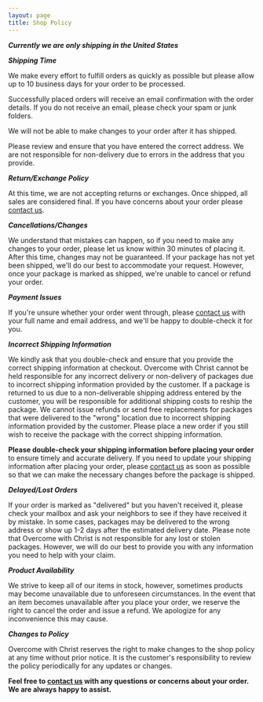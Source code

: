 ```yaml
---
layout: page
title: Shop Policy
---
```

***<span style="text-align: center">Currently we are only shipping in the United States</a>***

***Shipping Time***

We make every effort to fulfill orders as quickly as possible but please allow up to 10 business days for your order to be processed.

Successfully placed orders will receive an email confirmation with the order details. If you do not receive an email, please check your spam or junk folders. 

We will not be able to make changes to your order after it has shipped.

Please review and ensure that you have entered the correct address. We are not responsible for non-delivery due to errors in the address that you provide.

***Return/Exchange Policy***

At this time, we are not accepting returns or exchanges. Once shipped, all sales are considered final. If you have concerns about your order please <a href="mailto:contact@overcomewithchrist.com" >contact us</a>.

***Cancellations/Changes***

We understand that mistakes can happen, so if you need to make any changes to your order, please let us know within 30 minutes of placing it. After this time, changes may not be guaranteed. If your package has not yet been shipped, we'll do our best to accommodate your request. However, once your package is marked as shipped, we're unable to cancel or refund your order.

***Payment Issues***

If you're unsure whether your order went through, please <a href="mailto:contact@overcomewithchrist.com">contact us</a> with your full name and email address, and we'll be happy to double-check it for you.

***Incorrect Shipping Information***

We kindly ask that you double-check and ensure that you provide the correct shipping information at checkout. Overcome with Christ cannot be held responsible for any incorrect delivery or non-delivery of packages due to incorrect shipping information provided by the customer. If a package is returned to us due to a non-deliverable shipping address entered by the customer, you will be responsible for additional shipping costs to reship the package. We cannot issue refunds or send free replacements for packages that were delivered to the "wrong" location due to incorrect shipping information provided by the customer. Please place a new order if you still wish to receive the package with the correct shipping information.

<b>Please double-check your shipping information before placing your order</b> to ensure timely and accurate delivery. If you need to update your shipping information after placing your order, please <a href="mailto:overcomewithchrist.com">contact us</a> as soon as possible so that we can make the necessary changes before the package is shipped.

***Delayed/Lost Orders***

If your order is marked as "delivered" but you haven't received it, please check your mailbox and ask your neighbors to see if they have received it by mistake. In some cases, packages may be delivered to the wrong address or show up 1-2 days after the estimated delivery date. Please note that Overcome with Christ is not responsible for any lost or stolen packages. However, we will do our best to provide you with any information you need to help with your claim.

***Product Availability***

We strive to keep all of our items in stock, however, sometimes products may become unavailable due to unforeseen circumstances. In the event that an item becomes unavailable after you place your order, we reserve the right to cancel the order and issue a refund. We apologize for any inconvenience this may cause.

***Changes to Policy***

Overcome with Christ reserves the right to make changes to the shop policy at any time without prior notice. It is the customer's responsibility to review the policy periodically for any updates or changes.

**Feel free to <a href="mailto:contact@overcomewithchrist.com">contact us</a> with any questions or concerns about your order. We are always happy to assist.**